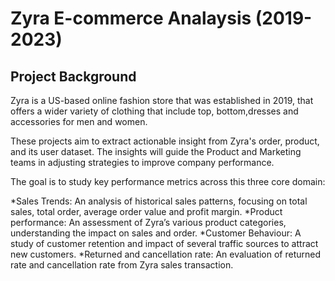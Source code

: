 # Zyra E-commerce Analaysis (2019-2023)
## Project Background
Zyra is a US-based online fashion store that was established in 2019, that offers a wider variety of clothing that include top, bottom,dresses and accessories for men and women.

These projects aim to extract actionable insight from Zyra's order, product, and its user dataset. The insights will guide the Product and Marketing teams in adjusting strategies to improve company performance.

The goal is to study key performance metrics across this three core domain:

*Sales Trends: An analysis of historical sales patterns, focusing on total sales, total order, average order value and profit margin.
*Product performance: An assessment of Zyra’s various product categories, understanding the impact on sales and order.
*Customer Behaviour: A study of customer retention and impact of several traffic sources to attract new customers.
*Returned and cancellation rate: An evaluation of returned rate and cancellation rate from Zyra sales transaction.
